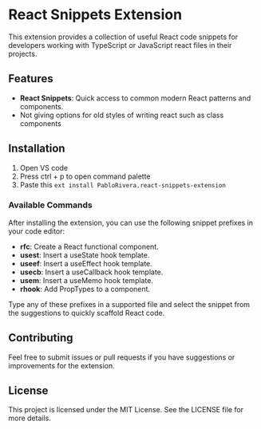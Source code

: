 # React Snippets Extension

This extension provides a collection of useful React code snippets for developers working with TypeScript or JavaScript react files in their projects.

## Features

- **React Snippets**: Quick access to common modern React patterns and components.
- Not giving options for old styles of writing react such as class components

## Installation

1. Open VS code
2. Press ctrl + p to open command palette
3. Paste this `ext install PabloRivera.react-snippets-extension`

### Available Commands

After installing the extension, you can use the following snippet prefixes in your code editor:

- **rfc**: Create a React functional component.
- **usest**: Insert a useState hook template.
- **useef**: Insert a useEffect hook template.
- **usecb**: Insert a useCallback hook template.
- **usem**: Insert a useMemo hook template.
- **rhook**: Add PropTypes to a component.

Type any of these prefixes in a supported file and select the snippet from the suggestions to quickly scaffold React code.

## Contributing

Feel free to submit issues or pull requests if you have suggestions or improvements for the extension.

## License

This project is licensed under the MIT License. See the LICENSE file for more details.
